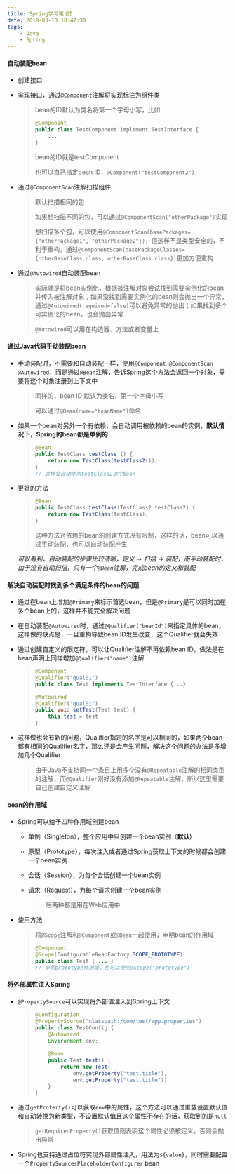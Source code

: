 ```yaml
---
title: Spring学习笔记I
date: 2018-03-13 10:47:30
tags:
    - Java
    - Spring
---
```




#### 自动装配bean

* 创建接口

* 实现接口，通过```@Component```注解将实现标注为组件类

  > bean的ID默认为类名将第一个字母小写，比如
  >
  > ``` java
  > @Component
  > public class TestComponent implement TestInterface {
  >     ...
  > }
  > ```
  >
  > bean的ID就是testComponent
  >
  > 也可以自己指定bean ID，```@Component("testComponent2")```

* 通过```@ComponentScan```注解扫描组件

  > 默认扫描相同的包
  >
  > 如果想扫描不同的包，可以通过```@ComponentScan("otherPackage")```实现
  >
  > 想扫描多个包，可以使用```@ComponentScan(basePackages={"otherPackage1", "otherPackage2"})```，但这样不是类型安全的，不利于重构，通过```@ComponentScan(basePackageClasses={otherBaseClass.class, otherBaseClass.class})```更加方便重构

* 通过```@Autowired```自动装配bean

  > 实际就是将bean实例化，根据被注解对象尝试找到需要实例化的bean并传入被注解对象；如果没找到需要实例化的bean则会抛出一个异常，通过```@Autowired(required=false)```可以避免异常的抛出；如果找到多个可实例化的bean，也会抛出异常
  >
  > ```@Autowired```可以用在构造器、方法或者变量上


#### 通过Java代码手动装配bean

* 手动装配时，不需要和自动装配一样，使用```@Component @ComponentScan @Autowired```，而是通过```@Bean```注解，告诉Spring这个方法会返回一个对象，需要将这个对象注册到上下文中

  > 同样的，bean ID 默认为类名，第一个字母小写
  >
  > 可以通过```@Bean(name="beanName")```命名

* 如果一个bean对另外一个有依赖，会自动调用被依赖的bean的实例，**默认情况下，Spring的bean都是单例的**

  > ```java
  > @Bean
  > public TestClass testClass () {
  >     return new TestClass(testClass2());
  > }
  > // 这样会自动使用testClass2这个bean
  > ```

* 更好的方法

  > ```java
  > @Bean
  > public TestClass testClass(TestClass2 testClass2) {
  >     return new TestClass(testClass);
  > }
  > ```
  >
  > 这种方法对依赖的bean的创建方式没有限制，这样的话，bean可以通过手动装配，也可以自动装配产生



  _可以看到，自动装配的步骤比较清晰，定义 -> 扫描 -> 装配，而手动装配时，由于没有自动扫描，只有一个```@Bean```注解，完成bean的定义和装配_


#### 解决自动装配时找到多个满足条件的bean的问题

* 通过在bean上增加```@Primary```来标示首选bean，但是```@Primary```是可以同时加在多个bean上的，这样并不能完全解决问题

* 在自动装配```@Autowired```时，通过```@Qualifier("beanId")```来指定具体的bean，这样做的缺点是，一旦重构导致bean ID发生改变，这个Qualifier就会失效

* 通过创建自定义的限定符，可以让Qualifier注解不再依赖bean ID，做法是在bean声明上同样增加```@Qualifier("name")```注解

  > ```java
  > @Component
  > @Qualifier("qual01")
  > public class Test implements TestInterface {...}
  > 
  > @Autowired
  > @Qualifier("qual01")
  > public void setTest(Test test) {
  >     this.test = test
  > }
  > ```

* 这样做也会有新的问题，Qualifier指定的名字是可以相同的，如果两个bean都有相同的Qualifier名字，那么还是会产生问题，解决这个问题的办法是多增加几个Qualifier

  > 由于Java不支持同一个条目上用多个没有```@Repeatable```注解的相同类型的注解，而```@Qualifier```刚好没有添加```@Repeatable```注解，所以这里需要自己创建自定义注解



#### bean的作用域

* Spring可以给予四种作用域创建bean

  * 单例（Singleton），整个应用中只创建一个bean实例（**默认**)

  * 原型（Prototype），每次注入或者通过Spring获取上下文的时候都会创建一个bean实例

  * 会话（Session），为每个会话创建一个bean实例

  * 请求（Request），为每个请求创建一个bean实例

    > 后两种都是用在Web应用中

* 使用方法

  > 将```@Scope```注解和```@Component```或```@Bean```一起使用，申明bean的作用域
  >
  > ```java
  > @Component
  > @Scope(ConfigurableBeanFactory.SCOPE_PROTOTYPE)
  > public class Test { ... }
  > // 申明prototype作用域，也可以使用@Scope("prototype")
  > ```



#### 将外部属性注入Spring

* ```@PropertySource```可以实现将外部值注入到Spring上下文

  > ```java
  > @Configuration
  > @PropertySource("classpath:/com/test/app.properties")
  > public class TestConfig {
  >     @Autowired
  >     Environment env;
  >     
  >     @Bean
  >     public Test test() {
  >         return new Test(
  >             env.getProperty("test.title"),
  >             env.getProperty("test.title"))
  >     }
  > }
  > ```

* 通过```getProterty()```可以获取```env```中的属性，这个方法可以通过重载设置默认值和自动转换为新类型，不设置默认值且这个属性不存在的话，获取到的是```null```

  > ```getRequiredProperty()```获取值则表明这个属性必须被定义，否则会抛出异常

* Spring也支持通过占位符实现外部属性注入，用法为```${value}```，同时需要配置一个```PropertySourcesPlaceholderConfigurer``` bean
